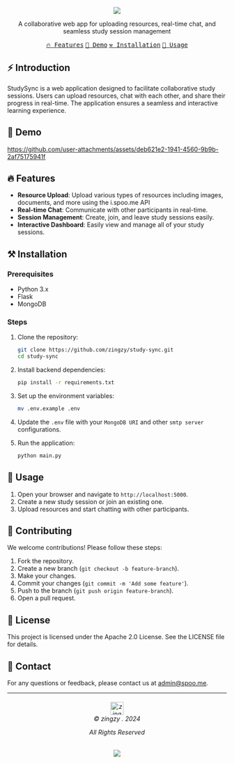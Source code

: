 <p align="center">
<image src='https://github.com/user-attachments/assets/23908afa-bc40-4b7f-8e40-2a9af6a94d6f' />
</p>

<p align="center">A collaborative web app for uploading resources, real-time chat, and seamless study session management</p>

<p align="center">
    <a href="#-features"><kbd>🔥 Features</kbd></a>
    <a href="#-demo"><kbd>👀 Demo</kbd></a>
    <a href="#-installation"><kbd>⚒️ Installation</kbd></a>
    <a href="#-usage"><kbd>🚀 Usage</kbd></a>
</p>

## ⚡ Introduction

StudySync is a web application designed to facilitate collaborative study sessions. Users can upload resources, chat with each other, and share their progress in real-time. The application ensures a seamless and interactive learning experience.

## 👀 Demo

https://github.com/user-attachments/assets/deb621e2-1941-4560-9b9b-2af75175941f

## 🔥 Features

- **Resource Upload**: Upload various types of resources including images, documents, and more using the i.spoo.me API
- **Real-time Chat**: Communicate with other participants in real-time.
- **Session Management**: Create, join, and leave study sessions easily.
- **Interactive Dashboard**: Easily view and manage all of your study sessions.

## ⚒️ Installation

### Prerequisites

- Python 3.x
- Flask
- MongoDB

### Steps

1. Clone the repository:
    ```bash
    git clone https://github.com/zingzy/study-sync.git
    cd study-sync
    ```

2. Install backend dependencies:
    ```bash
    pip install -r requirements.txt
    ```

3. Set up the environment variables:
    ```bash
    mv .env.example .env
    ```

4. Update the `.env` file with your `MongoDB URI` and other `smtp server` configurations.

5. Run the application:
    ```bash
    python main.py
    ```

## 🚀 Usage

1. Open your browser and navigate to `http://localhost:5000`.
2. Create a new study session or join an existing one.
3. Upload resources and start chatting with other participants.

## 🤝 Contributing

We welcome contributions! Please follow these steps:

1. Fork the repository.
2. Create a new branch (`git checkout -b feature-branch`).
3. Make your changes.
4. Commit your changes (`git commit -m 'Add some feature'`).
5. Push to the branch (`git push origin feature-branch`).
6. Open a pull request.

## 📄 License

This project is licensed under the Apache 2.0 License. See the LICENSE file for details.

## 📧 Contact

For any questions or feedback, please contact us at [admin@spoo.me](mailto:admin@spoo.me).

---

<h6 align="center">
<img src="https://avatars.githubusercontent.com/u/90309290?v=4" height=30 title="zingzy Copyright">
<br>
© zingzy . 2024

All Rights Reserved</h6>

<p align="center">
	<a href="https://github.com/zingzy/study-sync/blob/master/LICENSE.txt"><img src="https://img.shields.io/static/v1.svg?style=for-the-badge&label=License&message=APACHE-2.0&logoColor=d9e0ee&colorA=363a4f&colorB=b7bdf8"/></a>
</p>
